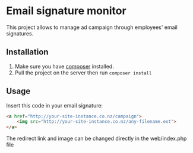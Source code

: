 # Email signature monitor

This project allows to manage ad campaign through employees' email signatures.

## Installation

1. Make sure you have [composer](https://getcomposer.org/doc/00-intro.md#installation-linux-unix-osx) installed.
2. Pull the project on the server then run ```composer install```

## Usage

Insert this code in your email signature:

```html
<a href="http://your-site-instance.co.nz/campaign">
    <img src="http://your-site-instance.co.nz/any-filename.ext">
</a>
```

The redirect link and image can be changed directly in the web/index.php file